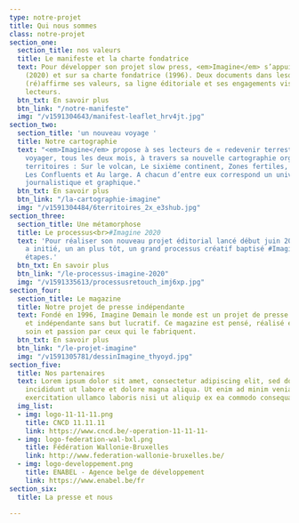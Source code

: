 ```yaml
---
type: notre-projet
title: Qui nous sommes
class: notre-projet
section_one:
  section_title: nos valeurs
  title: Le manifeste et la charte fondatrice
  text: Pour développer son projet slow press, <em>Imagine</em> s’appuie sur son manifeste
    (2020) et sur sa charte fondatrice (1996). Deux documents dans lesquels le magazine
    (ré)affirme ses valeurs, sa ligne éditoriale et ses engagements vis-à-vis des
    lecteurs.
  btn_txt: En savoir plus
  btn_link: "/notre-manifeste"
  img: "/v1591304643/manifest-leaflet_hrv4jt.jpg"
section_two:
  section_title: 'un nouveau voyage '
  title: Notre cartographie
  text: "<em>Imagine</em> propose à ses lecteurs de « redevenir terrestres » et de
    voyager, tous les deux mois, à travers sa nouvelle cartographie organisée en six
    territoires : Sur le volcan, Le sixième continent, Zones fertiles, Terra incognita,
    Les Confluents et Au large. A chacun d’entre eux correspond un univers thématique,
    journalistique et graphique."
  btn_txt: En savoir plus
  btn_link: "/la-cartographie-imagine"
  img: "/v1591304484/6territoires_2x_e3shub.jpg"
section_three:
  section_title: Une métamorphose
  title: Le processus<br>#Imagine 2020
  text: 'Pour réaliser son nouveau projet éditorial lancé début juin 2020, Imagine
    a initié, un an plus tôt, un grand processus créatif baptisé #Imagine2020 en huit
    étapes.'
  btn_txt: En savoir plus
  btn_link: "/le-processus-imagine-2020"
  img: "/v1591335613/processusretouch_imj6xp.jpg"
section_four:
  section_title: Le magazine
  title: Notre projet de presse indépendante
  text: Fondé en 1996, Imagine Demain le monde est un projet de presse alternative
    et indépendante sans but lucratif. Ce magazine est pensé, réalisé et géré avec
    soin et passion par ceux qui le fabriquent.
  btn_txt: En savoir plus
  btn_link: "/le-projet-imagine"
  img: "/v1591305781/dessinImagine_thyoyd.jpg"
section_five:
  title: Nos partenaires
  text: Lorem ipsum dolor sit amet, consectetur adipiscing elit, sed do eiusmod tempor
    incididunt ut labore et dolore magna aliqua. Ut enim ad minim veniam, quis nostrud
    exercitation ullamco laboris nisi ut aliquip ex ea commodo consequat.
  img_list:
  - img: logo-11-11-11.png
    title: CNCD 11.11.11
    link: https://www.cncd.be/-operation-11-11-11-
  - img: logo-federation-wal-bxl.png
    title: Fédération Wallonie-Bruxelles
    link: http://www.federation-wallonie-bruxelles.be/
  - img: logo-developpement.png
    title: ENABEL - Agence belge de développement
    link: https://www.enabel.be/fr
section_six:
  title: La presse et nous

---
```

